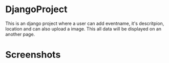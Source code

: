 # DjangoProject
This is an django project where a user can add eventname, it's descritpion, location and can also upload a image. This all data will be displayed on an another page.

# Screenshots
